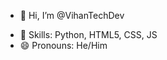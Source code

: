 - 👋 Hi, I’m @VihanTechDev
<!--- - 👀 I’m interested in machine learning. --->
- 🌱 Skills: Python, HTML5, CSS, JS
- 😄 Pronouns: He/Him

<!---
VihanTechDev/VihanTechDev is a ✨ special ✨ repository because its `README.md` (this file) appears on your GitHub profile.
You can click the Preview link to take a look at your changes.
--->

<!-- 
How to reach me vihan.alkesh28@gmail.com
-->
